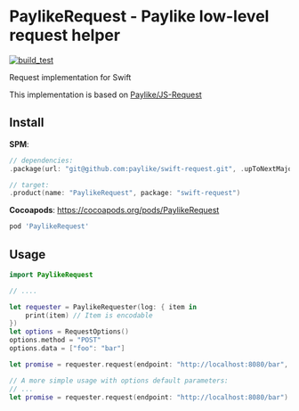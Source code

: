 # PaylikeRequest - Paylike low-level request helper

[![build_test](https://github.com/kocsislaci/swift-request/actions/workflows/build_test.yml/badge.svg?branch=main)](https://github.com/kocsislaci/swift-request/actions/workflows/build_test.yml)

Request implementation for Swift

This implementation is based on [Paylike/JS-Request](https://github.com/paylike/request)

## Install

__SPM__:
```swift
// dependencies: 
.package(url: "git@github.com:paylike/swift-request.git", .upToNextMajor(from: "0.2.0"))

// target:
.product(name: "PaylikeRequest", package: "swift-request")
```

__Cocoapods__:
https://cocoapods.org/pods/PaylikeRequest
```ruby
pod 'PaylikeRequest'
```

## Usage

```swift
import PaylikeRequest

// ....

let requester = PaylikeRequester(log: { item in
    print(item) // Item is encodable
})
let options = RequestOptions()
options.method = "POST"
options.data = ["foo": "bar"]

let promise = requester.request(endpoint: "http://localhost:8080/bar", options: options)

// A more simple usage with options default parameters:
// ...
let promise = requester.request(endpoint: "http://localhost:8080/bar")
```

